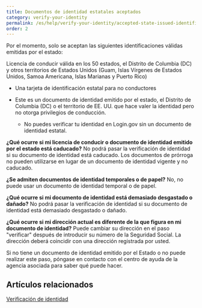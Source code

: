 ```yaml
---
title: Documentos de identidad estatales aceptados
category: verify-your-identity
permalink: /es/help/verify-your-identity/accepted-state-issued-identification/
order: 2
---
```


Por el momento, solo se aceptan las siguientes identificaciones válidas emitidas por el estado:

Licencia de conducir válida en los 50 estados, el Distrito de Columbia (DC) y otros territorios de Estados Unidos (Guam, Islas Vírgenes de Estados Unidos, Samoa Americana, Islas Marianas y Puerto Rico)

* Una tarjeta de identificación estatal para no conductores
* Este es un documento de identidad emitido por el estado, el Distrito de Columbia (DC) o el territorio de EE. UU. que hace valer la identidad pero no otorga privilegios de conducción.

  * No puedes verificar tu identidad en Login.gov sin un documento de identidad estatal.

**¿Qué ocurre si mi licencia de conducir o documento de identidad emitido por el estado está caducado?**
No podrá pasar la verificación de identidad si su documento de identidad está caducado. Los documentos de prórroga no pueden utilizarse en lugar de un documento de identidad vigente y no caducado.

**¿Se admiten documentos de identidad temporales o de papel?**
No, no puede usar un documento de identidad temporal o de papel.

**¿Qué ocurre si mi documento de identidad está demasiado desgastado o dañado?**
No podrá pasar la verificación de identidad si su documento de identidad está demasiado desgastado o dañado.

**¿Qué ocurre si mi dirección actual es diferente de la que figura en mi documento de identidad?**
Puede cambiar su dirección en el paso "verificar" después de introducir su número de la Seguridad Social. La dirección deberá coincidir con una dirección registrada por usted.

Si no tiene un documento de identidad emitido por el Estado o no puede realizar este paso, póngase en contacto con el centro de ayuda de la agencia asociada para saber qué puede hacer.

## Artículos relacionados

[Verificación de identidad](/es/help/verify-your-identity/overview/)

